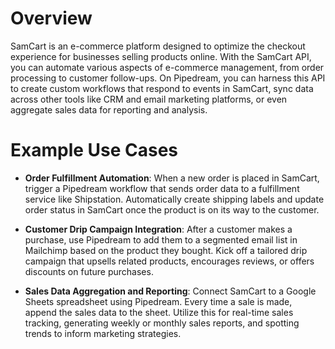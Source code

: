 # Overview

SamCart is an e-commerce platform designed to optimize the checkout experience for businesses selling products online. With the SamCart API, you can automate various aspects of e-commerce management, from order processing to customer follow-ups. On Pipedream, you can harness this API to create custom workflows that respond to events in SamCart, sync data across other tools like CRM and email marketing platforms, or even aggregate sales data for reporting and analysis.

# Example Use Cases

- **Order Fulfillment Automation**: When a new order is placed in SamCart, trigger a Pipedream workflow that sends order data to a fulfillment service like Shipstation. Automatically create shipping labels and update order status in SamCart once the product is on its way to the customer.

- **Customer Drip Campaign Integration**: After a customer makes a purchase, use Pipedream to add them to a segmented email list in Mailchimp based on the product they bought. Kick off a tailored drip campaign that upsells related products, encourages reviews, or offers discounts on future purchases.

- **Sales Data Aggregation and Reporting**: Connect SamCart to a Google Sheets spreadsheet using Pipedream. Every time a sale is made, append the sales data to the sheet. Utilize this for real-time sales tracking, generating weekly or monthly sales reports, and spotting trends to inform marketing strategies.
